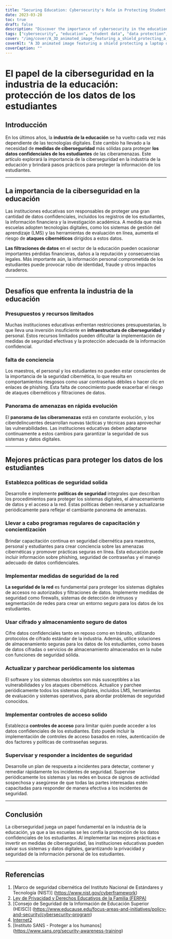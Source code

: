 ```yaml
---
title: "Securing Education: Cybersecurity's Role in Protecting Student Data"
date: 2023-03-28
toc: true
draft: false
description: "Discover the importance of cybersecurity in the education industry and learn how to protect sensitive student data."
tags: ["cybersecurity", "education", "student data", "data protection", "privacy", "FERPA", "NIST", "HEISC", "Internet2", "SANS Institute", "security policies", "phishing", "awareness training", "risk assessment", "multi-factor authentication", "encryption", "incident response", "network security", "secure access", "firewalls"]
cover: "/img/cover/A_3D_animated_image_featuring_a_shield_protecting_a_laptop.png"
coverAlt: "A 3D animated image featuring a shield protecting a laptop displaying a graduation cap, symbolizing the protection of student data in the education industry."
coverCaption: ""
---
```


 # El papel de la ciberseguridad en la industria de la educación: protección de los datos de los estudiantes  ## Introducción  En los últimos años, la **industria de la educación** se ha vuelto cada vez más dependiente de las tecnologías digitales. Este cambio ha llevado a la necesidad de **medidas de ciberseguridad** más sólidas para proteger **los datos confidenciales de los estudiantes** de las ciberamenazas. Este artículo explorará la importancia de la ciberseguridad en la industria de la educación y brindará pasos prácticos para proteger la información de los estudiantes.  ______  ## La importancia de la ciberseguridad en la educación  Las instituciones educativas son responsables de proteger una gran cantidad de datos confidenciales, incluidos los registros de los estudiantes, la información financiera y la investigación académica. A medida que más escuelas adopten tecnologías digitales, como los sistemas de gestión del aprendizaje (LMS) y las herramientas de evaluación en línea, aumenta el riesgo de **ataques cibernéticos** dirigidos a estos datos.  **Las filtraciones de datos** en el sector de la educación pueden ocasionar importantes pérdidas financieras, daños a la reputación y consecuencias legales. Más importante aún, la información personal comprometida de los estudiantes puede provocar robo de identidad, fraude y otros impactos duraderos.  ______  ## Desafíos que enfrenta la industria de la educación  ### Presupuestos y recursos limitados  Muchas instituciones educativas enfrentan restricciones presupuestarias, lo que lleva una inversión insuficiente en **infraestructura de ciberseguridad** y personal. Estos recursos limitados pueden dificultar la implementación de medidas de seguridad efectivas y la protección adecuada de la información confidencial.  ### falta de conciencia  Los maestros, el personal y los estudiantes no pueden estar conscientes de la importancia de la seguridad cibernética, lo que resulta en comportamientos riesgosos como usar contraseñas débiles o hacer clic en enlaces de phishing. Esta falta de conocimiento puede exacerbar el riesgo de ataques cibernéticos y filtraciones de datos.  ### Panorama de amenazas en rápida evolución  El **panorama de las ciberamenazas** está en constante evolución, y los ciberdelincuentes desarrollan nuevas tácticas y técnicas para aprovechar las vulnerabilidades. Las instituciones educativas deben adaptarse continuamente a estos cambios para garantizar la seguridad de sus sistemas y datos digitales.  ______  ## Mejores prácticas para proteger los datos de los estudiantes  ### Establezca politicas de seguridad solida  Desarrolle e implemente **políticas de seguridad** integrales que describan los procedimientos para proteger los sistemas digitales, el almacenamiento de datos y el acceso a la red. Estas políticas deben revisarse y actualizarse periódicamente para reflejar el cambiante panorama de amenazas.  ### Llevar a cabo programas regulares de capacitación y concientización  Brindar capacitación continua en seguridad cibernética para maestros, personal y estudiantes para crear conciencia sobre las amenazas cibernéticas y promover prácticas seguras en línea. Esta educación puede incluir información sobre phishing, seguridad de contraseñas y el manejo adecuado de datos confidenciales.  ### Implementar medidas de seguridad de la red  **La seguridad de la red** es fundamental para proteger los sistemas digitales de accesos no autorizados y filtraciones de datos. Implemente medidas de seguridad como firewalls, sistemas de detección de intrusos y segmentación de redes para crear un entorno seguro para los datos de los estudiantes.  ### Usar cifrado y almacenamiento seguro de datos  Cifre datos confidenciales tanto en reposo como en tránsito, utilizando protocolos de cifrado estándar de la industria. Además, utilice soluciones de almacenamiento seguras para los datos de los estudiantes, como bases de datos cifradas o servicios de almacenamiento almacenados en la nube con funciones de seguridad sólida.  ### Actualizar y parchear periódicamente los sistemas  El software y los sistemas obsoletos son más susceptibles a las vulnerabilidades y los ataques cibernéticos. Actualice y parchee periódicamente todos los sistemas digitales, incluidos LMS, herramientas de evaluación y sistemas operativos, para abordar problemas de seguridad conocidos.  ### Implementar controles de acceso solido  Establezca **controles de acceso** para limitar quién puede acceder a los datos confidenciales de los estudiantes. Esto puede incluir la implementación de controles de acceso basados en roles, autenticación de dos factores y políticas de contraseñas seguras.  ### Supervisar y responder a incidentes de seguridad  Desarrolle un plan de respuesta a incidentes para detectar, contener y remediar rápidamente los incidentes de seguridad. Supervise periódicamente los sistemas y las redes en busca de signos de actividad sospechosa y asegúrese de que todas las partes interesadas estén capacitadas para responder de manera efectiva a los incidentes de seguridad.  ______  ## Conclusión  La ciberseguridad juega un papel fundamental en la industria de la educación, ya que a las escuelas se les confía la protección de los datos confidenciales de los estudiantes. Al implementar las mejores prácticas e invertir en medidas de ciberseguridad, las instituciones educativas pueden salvar sus sistemas y datos digitales, garantizando la privacidad y seguridad de la información personal de los estudiantes.  ______  ## Referencias  1. [Marco de seguridad cibernética del Instituto Nacional de Estándares y Tecnología (NIST)] (https://www.nist.gov/cyberframework) 2. [Ley de Privacidad y Derechos Educativos de la Familia (FERPA)](https://www2.ed.gov/policy/gen/guid/fpco/ferpa/index.html) 3. [Consejo de Seguridad de la Información de Educación Superior (HEISC)] (https://www.educause.edu/focus-areas-and-initiatives/policy-and-security/cybersecurity-program) 4. [Internet2](https://www.internet2.edu/) 5. [Instituto SANS - Proteger a los humanos] (https://www.sans.org/security-awareness-training) 